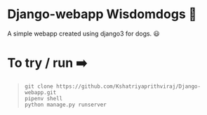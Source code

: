 # Django-webapp Wisdomdogs 🐶
A simple webapp created using django3 for dogs. 😃

# To try / run ➡️
> `git clone https://github.com/Kshatriyaprithviraj/Django-webapp.git` <br>
> `pipenv shell` <br>
> `python manage.py runserver` <br>

